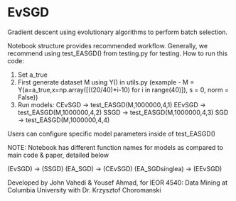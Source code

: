 # EvSGD
Gradient descent using evolutionary algorithms to perform batch selection.

Notebook structure provides recommended workflow. Generally, we recommend using test_EASGD() from testing.py for testing. How to run this code:

  1. Set a_true
  2. First generate dataset M using Y() in utils.py (example - M = Y(a=a_true,x=np.array([((20/40)*i-10) for i in range(40)]), s = 0, norm = False))
  3. Run models:
      CEvSGD    -> test_EASGD(M,1000000,4,1)
      EEvSGD    -> test_EASGD(M,1000000,4,2)
      SSGD      -> test_EASGD(M,1000000,4,3)
      SGD       -> test_EASGD(M,1000000,4,4)
      
Users can configure specific model parameters inside of test_EASGD()


NOTE: Notebook has different function names for models as compared to main code & paper, detailed below

(EvSGD)           -> (SSGD)
(EA_SGD)          -> (CEvSGD)
(EA_SGDsinglea)   -> (EEvSGD)



Developed by John Vahedi & Yousef Ahmad, for IEOR 4540: Data Mining at Columbia University with Dr. Krzysztof Choromanski
